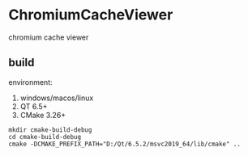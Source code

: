 # ChromiumCacheViewer

chromium cache viewer

## build

environment:
1. windows/macos/linux
2. QT 6.5+
3. CMake 3.26+

```shell
mkdir cmake-build-debug
cd cmake-build-debug
cmake -DCMAKE_PREFIX_PATH="D:/Qt/6.5.2/msvc2019_64/lib/cmake" ..
```
